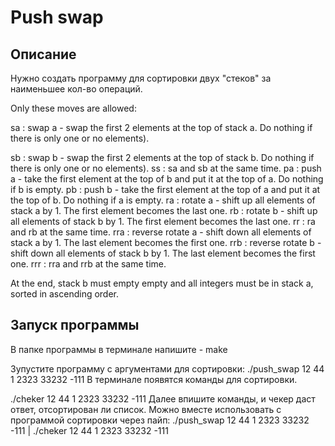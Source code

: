 # Push swap

## Описание
Нужно создать программу для сортировки двух "стеков" за наименьшее кол-во операций. 

Only these moves are allowed:

sa : swap a - swap the first 2 elements at the top of stack a. Do nothing if there is only one or no elements).

sb : swap b - swap the first 2 elements at the top of stack b. Do nothing if there is only one or no elements).
ss : sa and sb at the same time.
pa : push a - take the first element at the top of b and put it at the top of a. Do nothing if b is empty.
pb : push b - take the first element at the top of a and put it at the top of b. Do nothing if a is empty.
ra : rotate a - shift up all elements of stack a by 1. The first element becomes the last one.
rb : rotate b - shift up all elements of stack b by 1. The first element becomes the last one.
rr : ra and rb at the same time.
rra : reverse rotate a - shift down all elements of stack a by 1. The last element becomes the first one.
rrb : reverse rotate b - shift down all elements of stack b by 1. The last element becomes the first one.
rrr : rra and rrb at the same time.

At the end, stack b must empty empty and all integers must be in stack a, sorted in ascending order. 

## Запуск программы

В папке программы в терминале напишите - make

Зупустите программу c аргументами для сортировки:
./push_swap 12 44 1 2323 33232 -111
В терминале появятся команды для сортировки.

./cheker 12 44 1 2323 33232 -111 
Далее впишите команды, и чекер даст ответ, отсортирован ли список. Можно вместе использовать с программой сортировки через пайп:
./push_swap 12 44 1 2323 33232 -111 | ./cheker 12 44 1 2323 33232 -111 
